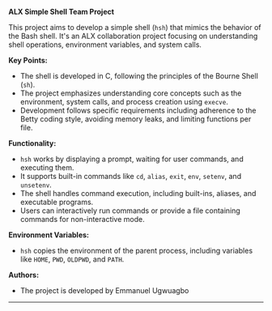 
**ALX Simple Shell Team Project**

This project aims to develop a simple shell (`hsh`) that mimics the behavior of the Bash shell. It's an ALX collaboration project focusing on understanding shell operations, environment variables, and system calls.

**Key Points:**
- The shell is developed in C, following the principles of the Bourne Shell (`sh`).
- The project emphasizes understanding core concepts such as the environment, system calls, and process creation using `execve`.
- Development follows specific requirements including adherence to the Betty coding style, avoiding memory leaks, and limiting functions per file.

**Functionality:**
- `hsh` works by displaying a prompt, waiting for user commands, and executing them.
- It supports built-in commands like `cd`, `alias`, `exit`, `env`, `setenv`, and `unsetenv`.
- The shell handles command execution, including built-ins, aliases, and executable programs.
- Users can interactively run commands or provide a file containing commands for non-interactive mode.

**Environment Variables:**
- `hsh` copies the environment of the parent process, including variables like `HOME`, `PWD`, `OLDPWD`, and `PATH`.

**Authors:**
- The project is developed by Emmanuel Ugwuagbo

---


